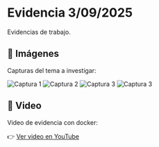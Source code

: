 # Evidencia 3/09/2025

Evidencias de trabajo.  

## 📸 Imágenes

Capturas del tema a investigar:  

![Captura 1]([https://ruta-de-tu-imagen.com/imagen1.png](https://drive.google.com/file/d/1kHgoMeC-tcDTwNuHmL9LJ3hOVLNojrE_/view?usp=drive_link))  
![Captura 2]([https://ruta-de-tu-imagen.com/imagen2.jpg](https://drive.google.com/file/d/1g-ZTsN9FvvlJG44yejboqhYc3wBkCHYb/view?usp=drive_link))  
![Captura 3]([https://ruta-de-tu-imagen.com/imagen3.png](https://drive.google.com/file/d/1qmRsu1cV4S6nFPfkeKm0eorHc76ssl1D/view?usp=drive_link))  
![Captura 3]([[https://ruta-de-tu-imagen.com/imagen3.png](https://drive.google.com/file/d/1qmRsu1cV4S6nFPfkeKm0eorHc76ssl1D/view?usp=drive_link)](https://drive.google.com/file/d/1n0hcbE00Tz67suzpVKdPALXToYcZRCPd/view?usp=drive_link)) 

## 🎥 Video

Video de evidencia con docker:  

👉 [Ver video en YouTube]([https://www.youtube.com/watch?v=XXXXXXXXX](https://www.loom.com/share/7ac51be0e9b44bf4afba0c4496b08ea2?sid=43ff13bf-4a85-4e91-8cfd-d30d0b051041))  



